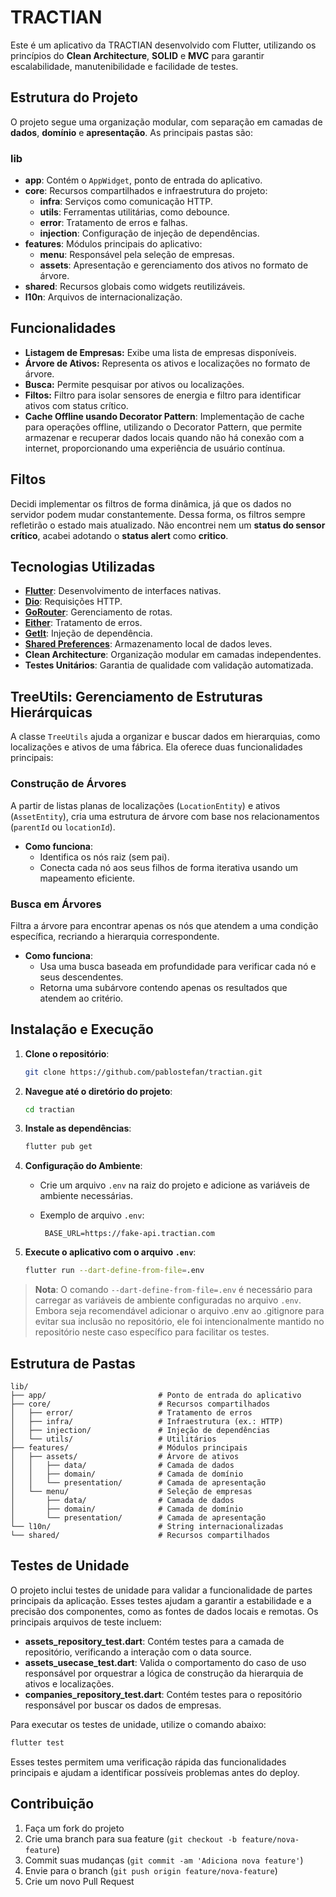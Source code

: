 # TRACTIAN

Este é um aplicativo da TRACTIAN desenvolvido com Flutter, utilizando os princípios do **Clean Architecture**, **SOLID**
e **MVC** para garantir escalabilidade, manutenibilidade e facilidade de testes.

## Estrutura do Projeto

O projeto segue uma organização modular, com separação em camadas de **dados**, **domínio** e **apresentação**. As
principais pastas são:

### lib

- **app**: Contém o `AppWidget`, ponto de entrada do aplicativo.
- **core**: Recursos compartilhados e infraestrutura do projeto:
    - **infra**: Serviços como comunicação HTTP.
    - **utils**: Ferramentas utilitárias, como debounce.
    - **error**: Tratamento de erros e falhas.
    - **injection**: Configuração de injeção de dependências.
- **features**: Módulos principais do aplicativo:
    - **menu**: Responsável pela seleção de empresas.
    - **assets**: Apresentação e gerenciamento dos ativos no formato de árvore.
- **shared**: Recursos globais como widgets reutilizáveis.
- **l10n**: Arquivos de internacionalização.

## Funcionalidades

- **Listagem de Empresas:** Exibe uma lista de empresas disponíveis.
- **Árvore de Ativos:** Representa os ativos e localizações no formato de árvore.
- **Busca:** Permite pesquisar por ativos ou localizações.
- **Filtos:** Filtro para isolar sensores de energia e filtro para identificar ativos com status crítico.
- **Cache Offline usando Decorator Pattern**: Implementação de cache para operações offline,
    utilizando o Decorator Pattern, que permite armazenar e recuperar dados locais quando não há conexão com a internet,
    proporcionando uma experiência de usuário contínua.

## Filtos
Decidi implementar os filtros de forma dinâmica, já que os dados no servidor podem mudar constantemente. 
Dessa forma, os filtros sempre refletirão o estado mais atualizado.
Não encontrei nem um **status do sensor crítico**, acabei adotando o **status alert** como **critico**.

## Tecnologias Utilizadas

- [**Flutter**](https://flutter.dev): Desenvolvimento de interfaces nativas.
- [**Dio**](https://pub.dev/packages/dio): Requisições HTTP.
- [**GoRouter**](https://pub.dev/packages/go_router): Gerenciamento de rotas.
- [**Either**](https://pub.dev/packages/either_dart): Tratamento de erros.
- [**GetIt**](https://pub.dev/packages/get_it): Injeção de dependência.
- [**Shared Preferences**](https://pub.dev/packages/shared_preferences): Armazenamento local de dados leves.
- **Clean Architecture**: Organização modular em camadas independentes.
- **Testes Unitários**: Garantia de qualidade com validação automatizada.

## TreeUtils: Gerenciamento de Estruturas Hierárquicas

A classe `TreeUtils` ajuda a organizar e buscar dados em hierarquias, como localizações e ativos de uma fábrica. Ela
oferece duas funcionalidades principais:

### **Construção de Árvores**

A partir de listas planas de localizações (`LocationEntity`) e ativos (`AssetEntity`), cria uma estrutura de árvore com
base nos relacionamentos (`parentId` ou `locationId`).

- **Como funciona**:
    - Identifica os nós raiz (sem pai).
    - Conecta cada nó aos seus filhos de forma iterativa usando um mapeamento eficiente.

### **Busca em Árvores**

Filtra a árvore para encontrar apenas os nós que atendem a uma condição específica, recriando a hierarquia
correspondente.

- **Como funciona**:
    - Usa uma busca baseada em profundidade para verificar cada nó e seus descendentes.
    - Retorna uma subárvore contendo apenas os resultados que atendem ao critério.

## Instalação e Execução

1. **Clone o repositório**:
   ```bash
   git clone https://github.com/pablostefan/tractian.git
   ```

2. **Navegue até o diretório do projeto**:
   ```bash
   cd tractian
   ```

3. **Instale as dependências**:
   ```bash
   flutter pub get
   ```

4. **Configuração do Ambiente**:
    - Crie um arquivo `.env` na raiz do projeto e adicione as variáveis de ambiente necessárias.
    - Exemplo de arquivo `.env`:

       ```plaintext
        BASE_URL=https://fake-api.tractian.com
        ```

5. **Execute o aplicativo com o arquivo `.env`**:
    ```bash
    flutter run --dart-define-from-file=.env
    ```

> **Nota**: O comando `--dart-define-from-file=.env` é necessário para carregar as variáveis de
> ambiente configuradas no arquivo `.env`.
> Embora seja recomendável adicionar o arquivo .env ao .gitignore para evitar sua inclusão no repositório,
> ele foi intencionalmente mantido no repositório neste caso específico para facilitar os testes.

## Estrutura de Pastas

```plaintext
lib/
├── app/                         # Ponto de entrada do aplicativo
├── core/                        # Recursos compartilhados
│   ├── error/                   # Tratamento de erros
│   ├── infra/                   # Infraestrutura (ex.: HTTP)
│   ├── injection/               # Injeção de dependências
│   └── utils/                   # Utilitários
├── features/                    # Módulos principais
│   ├── assets/                  # Árvore de ativos
│   │   ├── data/                # Camada de dados
│   │   ├── domain/              # Camada de domínio
│   │   └── presentation/        # Camada de apresentação
│   └── menu/                    # Seleção de empresas
│       ├── data/                # Camada de dados
│       ├── domain/              # Camada de domínio
│       └── presentation/        # Camada de apresentação
└── l10n/                        # String internacionalizadas
└── shared/                      # Recursos compartilhados
```

## Testes de Unidade

O projeto inclui testes de unidade para validar a funcionalidade de partes principais da aplicação.
Esses testes ajudam a garantir a estabilidade e a precisão dos componentes, como as fontes de dados
locais e remotas. Os principais arquivos de teste incluem:

- **assets_repository_test.dart**: Contém testes para a camada de repositório, verificando a interação com o data
  source.
- **assets_usecase_test.dart**: Valida o comportamento do caso de uso responsável por orquestrar a lógica de construção
  da hierarquia de ativos e localizações.
- **companies_repository_test.dart**: Contém testes para o repositório responsável por buscar os dados de empresas.

Para executar os testes de unidade, utilize o comando abaixo:

```bash
flutter test
```

Esses testes permitem uma verificação rápida das funcionalidades principais e ajudam a identificar
possíveis problemas antes do deploy.

## Contribuição

1. Faça um fork do projeto
2. Crie uma branch para sua feature (`git checkout -b feature/nova-feature`)
3. Commit suas mudanças (`git commit -am 'Adiciona nova feature'`)
4. Envie para o branch (`git push origin feature/nova-feature`)
5. Crie um novo Pull Request